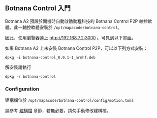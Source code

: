 ## Botnana Control 入門

Botnana A2 預設於開機時自動啟動動程科技的 Botnana Control P2P 軸控軟體。此一軸控軟體安裝於 `/opt/mapacode/botnana-control`。

因此，使用瀏覽器連上 http://192.168.7.2:3000 。可見到以下畫面。

如果 Botnana A2 上未安裝 Botnana Control P2P，可以以下列方式安裝：

    dpkg -i botnana-control_0.0.1-1_armhf.deb

解安裝請執行

    dpkg -r botnana-control

### Configuration

建構檔位於 `/opt/mapacode/botnana-control/config/motion.toml`

請參考 [建構檔](./configuration-file.md) 章節，若無必要，請勿手動修改建構檔。
